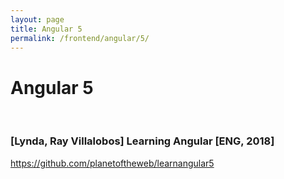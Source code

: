```yaml
---
layout: page
title: Angular 5
permalink: /frontend/angular/5/
---
```


# Angular 5

<br/>

### [Lynda, Ray Villalobos] Learning Angular [ENG, 2018]

https://github.com/planetoftheweb/learnangular5
